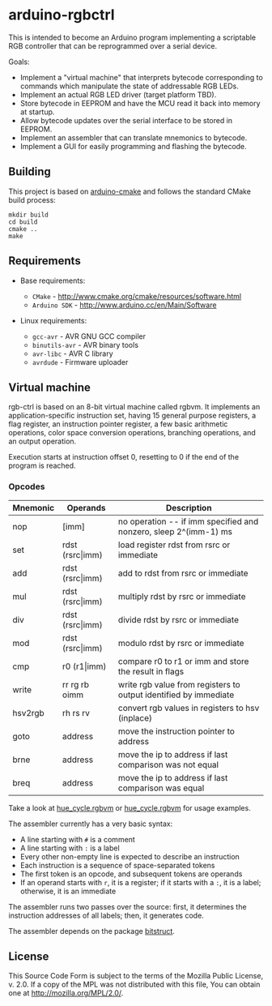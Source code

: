 # arduino-rgbctrl

This is intended to become an Arduino program implementing a scriptable RGB controller that can be reprogrammed over a serial device.

Goals:

- Implement a "virtual machine" that interprets bytecode corresponding to commands which manipulate the state of addressable RGB LEDs.
- Implement an actual RGB LED driver (target platform TBD).
- Store bytecode in EEPROM and have the MCU read it back into memory at startup.
- Allow bytecode updates over the serial interface to be stored in EEPROM.
- Implement an assembler that can translate mnemonics to bytecode.
- Implement a GUI for easily programming and flashing the bytecode.

## Building

This project is based on [arduino-cmake](https://github.com/queezythegreat/arduino-cmake) and follows the standard CMake build process:

```
mkdir build
cd build
cmake ..
make
```

## Requirements

* Base requirements:

  - `CMake` - http://www.cmake.org/cmake/resources/software.html
  - `Arduino SDK` - http://www.arduino.cc/en/Main/Software

* Linux requirements:

  - `gcc-avr`      - AVR GNU GCC compiler
  - `binutils-avr` - AVR binary tools
  - `avr-libc`     - AVR C library
  - `avrdude`      - Firmware uploader

## Virtual machine

rgb-ctrl is based on an 8-bit virtual machine called rgbvm. It implements an application-specific instruction set, having 15 general purpose registers,
a flag register, an instruction pointer register, a few basic arithmetic operations, color space conversion operations, branching operations, and an output operation.

Execution starts at instruction offset 0, resetting to 0 if the end of the program is reached.

### Opcodes

| Mnemonic | Operands         | Description                                                      |
|----------|------------------|------------------------------------------------------------------|
| nop      | \[imm\]          | no operation -- if imm specified and nonzero, sleep 2^(imm-1) ms |
| set      | rdst (rsrc\|imm) | load register rdst from rsrc or immediate                        |
| add      | rdst (rsrc\|imm) | add to rdst from rsrc or immediate                               |
| mul      | rdst (rsrc\|imm) | multiply rdst by rsrc or immediate                               |
| div      | rdst (rsrc\|imm) | divide rdst by rsrc or immediate                                 |
| mod      | rdst (rsrc\|imm) | modulo rdst by rsrc or immediate                                 |
| cmp      | r0 (r1\|imm)     | compare r0 to r1 or imm and store the result in flags            |
| write    | rr rg rb oimm    | write rgb value from registers to output identified by immediate |
| hsv2rgb  | rh rs rv         | convert rgb values in registers to hsv (inplace)                 |
| goto     | address          | move the instruction pointer to address                          |
| brne     | address          | move the ip to address if last comparison was not equal          |
| breq     | address          | move the ip to address if last comparison was equal              |

Take a look at [hue_cycle.rgbvm](scripts/hue_cycle.rgbvm) or [hue_cycle.rgbvm](scripts/value_pulse.rgbvm) for usage examples.

The assembler currently has a very basic syntax:

- A line starting with `#` is a comment
- A line starting with `:` is a label
- Every other non-empty line is expected to describe an instruction
- Each instruction is a sequence of space-separated tokens
- The first token is an opcode, and subsequent tokens are operands
- If an operand starts with `r`, it is a register; if it starts with a `:`, it is a label; otherwise, it is an immediate

The assembler runs two passes over the source: first, it determines the instruction addresses of all labels; then, it generates code.

The assembler depends on the package [bitstruct](https://pypi.org/project/bitstruct/).

## License

This Source Code Form is subject to the terms of the Mozilla Public
License, v. 2.0. If a copy of the MPL was not distributed with this file,
You can obtain one at http://mozilla.org/MPL/2.0/.
